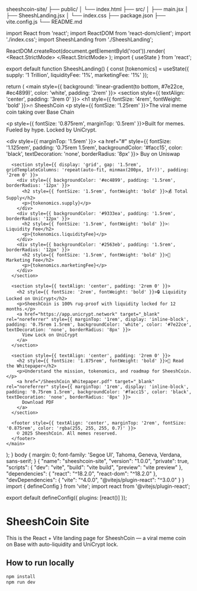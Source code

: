 sheeshcoin-site/
├── public/
│   └── index.html
├── src/
│   ├── main.jsx
│   ├── SheeshLanding.jsx
│   └── index.css
├── package.json
├── vite.config.js
└── README.md
<!DOCTYPE html>
<html lang="en">
  <head>
    <meta charset="UTF-8" />
    <meta name="viewport" content="width=device-width, initial-scale=1.0" />
    <title>SheeshCoin</title>
  </head>
  <body>
    <div id="root"></div>
    <script type="module" src="/src/main.jsx"></script>
  </body>
</html>
import React from 'react';
import ReactDOM from 'react-dom/client';
import './index.css';
import SheeshLanding from './SheeshLanding';

ReactDOM.createRoot(document.getElementById('root')).render(
  <React.StrictMode>
    <SheeshLanding />
  </React.StrictMode>
);
import { useState } from 'react';

export default function SheeshLanding() {
  const [tokenomics] = useState({ supply: '1 Trillion', liquidityFee: '1%', marketingFee: '1%' });

  return (
    <main style={{ background: 'linear-gradient(to bottom, #7e22ce, #ec4899)', color: 'white', padding: '2rem' }}>
      <section style={{ textAlign: 'center', padding: '3rem 0' }}>
        <h1 style={{ fontSize: '4rem', fontWeight: 'bold' }}>🔥 SheeshCoin</h1>
        <p style={{ fontSize: '1.25rem' }}>The viral meme coin taking over Base Chain</p>
        <p style={{ fontSize: '0.875rem', marginTop: '0.5rem' }}>Built for memes. Fueled by hype. Locked by UniCrypt.</p>
        <div style={{ marginTop: '1.5rem' }}>
          <a href="#" style={{ fontSize: '1.125rem', padding: '0.75rem 1.5rem', backgroundColor: '#facc15', color: 'black', textDecoration: 'none', borderRadius: '8px' }}>
            Buy on Uniswap
          </a>
        </div>
      </section>

      <section style={{ display: 'grid', gap: '1.5rem', gridTemplateColumns: 'repeat(auto-fit, minmax(200px, 1fr))', padding: '2rem 0' }}>
        <div style={{ backgroundColor: '#ec4899', padding: '1.5rem', borderRadius: '12px' }}>
          <h2 style={{ fontSize: '1.5rem', fontWeight: 'bold' }}>💰 Total Supply</h2>
          <p>{tokenomics.supply}</p>
        </div>
        <div style={{ backgroundColor: '#9333ea', padding: '1.5rem', borderRadius: '12px' }}>
          <h2 style={{ fontSize: '1.5rem', fontWeight: 'bold' }}>💧 Liquidity Fee</h2>
          <p>{tokenomics.liquidityFee}</p>
        </div>
        <div style={{ backgroundColor: '#2563eb', padding: '1.5rem', borderRadius: '12px' }}>
          <h2 style={{ fontSize: '1.5rem', fontWeight: 'bold' }}>📣 Marketing Fee</h2>
          <p>{tokenomics.marketingFee}</p>
        </div>
      </section>

      <section style={{ textAlign: 'center', padding: '2rem 0' }}>
        <h2 style={{ fontSize: '2rem', fontWeight: 'bold' }}>🔒 Liquidity Locked on UniCrypt</h2>
        <p>SheeshCoin is 100% rug-proof with liquidity locked for 12 months.</p>
        <a href="https://app.unicrypt.network" target="_blank" rel="noreferrer" style={{ marginTop: '1rem', display: 'inline-block', padding: '0.75rem 1.5rem', backgroundColor: 'white', color: '#7e22ce', textDecoration: 'none', borderRadius: '8px' }}>
          View Lock on UniCrypt
        </a>
      </section>

      <section style={{ textAlign: 'center', padding: '2rem 0' }}>
        <h2 style={{ fontSize: '1.875rem', fontWeight: 'bold' }}>📜 Read the Whitepaper</h2>
        <p>Understand the mission, tokenomics, and roadmap for SheeshCoin.</p>
        <a href="/SheeshCoin_Whitepaper.pdf" target="_blank" rel="noreferrer" style={{ marginTop: '1rem', display: 'inline-block', padding: '0.75rem 1.5rem', backgroundColor: '#facc15', color: 'black', textDecoration: 'none', borderRadius: '8px' }}>
          Download PDF
        </a>
      </section>

      <footer style={{ textAlign: 'center', marginTop: '2rem', fontSize: '0.875rem', color: 'rgba(255, 255, 255, 0.7)' }}>
        © 2025 SheeshCoin. All memes reserved.
      </footer>
    </main>
  );
}
body {
  margin: 0;
  font-family: 'Segoe UI', Tahoma, Geneva, Verdana, sans-serif;
}
{
  "name": "sheeshcoin-site",
  "version": "1.0.0",
  "private": true,
  "scripts": {
    "dev": "vite",
    "build": "vite build",
    "preview": "vite preview"
  },
  "dependencies": {
    "react": "^18.2.0",
    "react-dom": "^18.2.0"
  },
  "devDependencies": {
    "vite": "^4.0.0",
    "@vitejs/plugin-react": "^3.0.0"
  }
}
import { defineConfig } from 'vite';
import react from '@vitejs/plugin-react';

export default defineConfig({
  plugins: [react()]
});
# SheeshCoin Site

This is the React + Vite landing page for SheeshCoin — a viral meme coin on Base with auto-liquidity and UniCrypt lock.

## How to run locally

```bash
npm install
npm run dev
